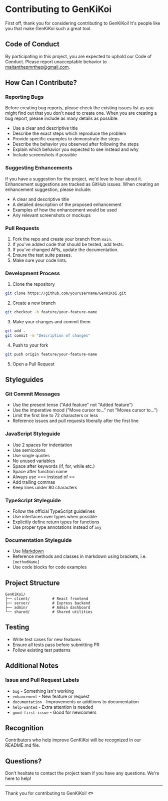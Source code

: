 # Contributing to GenKiKoi

First off, thank you for considering contributing to GenKiKoi! It's people like you that make GenKiKoi such a great tool.

## Code of Conduct

By participating in this project, you are expected to uphold our Code of Conduct. Please report unacceptable behavior to [maitanthepmrthep@gmail.com](mailto:maitanthepmrthep@gmail.com).

## How Can I Contribute?

### Reporting Bugs

Before creating bug reports, please check the existing issues list as you might find out that you don't need to create one. When you are creating a bug report, please include as many details as possible:

* Use a clear and descriptive title
* Describe the exact steps which reproduce the problem
* Provide specific examples to demonstrate the steps
* Describe the behavior you observed after following the steps
* Explain which behavior you expected to see instead and why
* Include screenshots if possible

### Suggesting Enhancements

If you have a suggestion for the project, we'd love to hear about it. Enhancement suggestions are tracked as GitHub issues. When creating an enhancement suggestion, please include:

* A clear and descriptive title
* A detailed description of the proposed enhancement
* Examples of how the enhancement would be used
* Any relevant screenshots or mockups

### Pull Requests

1. Fork the repo and create your branch from `main`.
2. If you've added code that should be tested, add tests.
3. If you've changed APIs, update the documentation.
4. Ensure the test suite passes.
5. Make sure your code lints.

### Development Process

1. Clone the repository
```bash
git clone https://github.com/yourusername/GenKiKoi.git
```

2. Create a new branch
```bash
git checkout -b feature/your-feature-name
```

3. Make your changes and commit them
```bash
git add .
git commit -m "Description of changes"
```

4. Push to your fork
```bash
git push origin feature/your-feature-name
```

5. Open a Pull Request

## Styleguides

### Git Commit Messages

* Use the present tense ("Add feature" not "Added feature")
* Use the imperative mood ("Move cursor to..." not "Moves cursor to...")
* Limit the first line to 72 characters or less
* Reference issues and pull requests liberally after the first line

### JavaScript Styleguide

* Use 2 spaces for indentation
* Use semicolons
* Use single quotes
* No unused variables
* Space after keywords (if, for, while etc.)
* Space after function name
* Always use === instead of ==
* Add trailing commas
* Keep lines under 80 characters

### TypeScript Styleguide

* Follow the official TypeScript guidelines
* Use interfaces over types when possible
* Explicitly define return types for functions
* Use proper type annotations instead of `any`

### Documentation Styleguide

* Use [Markdown](https://guides.github.com/features/mastering-markdown/)
* Reference methods and classes in markdown using brackets, i.e. `[methodName]`
* Use code blocks for code examples

## Project Structure
```
GenKiKoi/
├── client/          # React frontend
├── server/          # Express backend
├── admin/           # Admin dashboard
└── shared/          # Shared utilities
```

## Testing

* Write test cases for new features
* Ensure all tests pass before submitting PR
* Follow existing test patterns

## Additional Notes

### Issue and Pull Request Labels

* `bug` - Something isn't working
* `enhancement` - New feature or request
* `documentation` - Improvements or additions to documentation
* `help-wanted` - Extra attention is needed
* `good-first-issue` - Good for newcomers

## Recognition

Contributors who help improve GenKiKoi will be recognized in our README.md file.

## Questions?

Don't hesitate to contact the project team if you have any questions. We're here to help!

---

Thank you for contributing to GenKiKoi! 🐟
